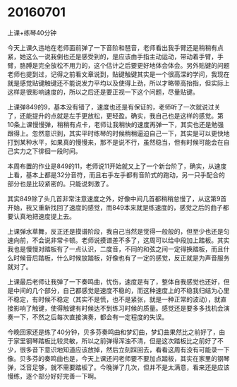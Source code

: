 # 20160701

上课+练琴40分钟

今天上课久违地在老师面前弹了一下音阶和琶音，老师看出我手臂还是稍稍有点紧，她这么一说我倒也还是感受到的，是应该由手指主动运动，带动着手臂，手臂，胳膊是完全放松不用力的，这个估计之后要更好地体会体会。另外贴键的问题老师也提到过，记得之前看文章说到，贴键触键其实是一个很高深的学问，我现在就是感觉贴键触键还不能说发力平均以及使得上劲，所以才略带高抬指，但实际上这样是很影响速度的，所以之后还是要正视一下这个问题，尽量贴键。

上课弹849的9，基本没有错了，速度也还是有保证的，老师听了一次就说过关了，还能提升的点就是左手更放松，更轻盈。确实，我自己也是这样的感觉。第10条上课慢慢弹，稍稍有点卡，老师让我稍快的速度再弹一下，其实也还是勉强跟得上。忽然意识到，其实平时练琴的时候稍稍逼迫自己一下，其实是可以更快地打到某种水平，如果真的慢慢来，那不是说不行，虽然稳当，但有时候可能会在自己实力之下徘徊一段时间。

本周布置的作业是849的11，老师说11开始就又上了一个新台阶了，确实，从速度上看，基本上都是32分音符，而且右手左手都有音阶式的跑动，另一只手配合的部分也是比较紧密的。只能说刺激了。

其实849除了头几首非常注意速度之外，好像中间几首都稍稍怠慢了，从这第9首开始，我又重新找回了速度的感觉，而849本来就是练速度的，感觉之后的曲子都要认真地把速度提上去。

上课弹水草舞，反正还是摸谱阶段，我自己当然是觉得一般般的，但至少也还是匀速向前，不会说非常卡顿。老师说摸谱差不多了，这周可以给中段加上踏板。其实我也是慢慢对踏板有了一点认识，二度音，不同的和弦之间一定得换踏板，而且什么时候音后踏板，什么时候放踏板，好像也有了一定的感觉，反正就是为声音服务就对了。

上课最后老师让我弹了一下奏鸣曲，忧伤，速度是有了，整体自我感觉也还好，但是中间的几个部分，自己都感觉是速度不稳的，而这种速度上的不稳我归结为心里不稳定，有时候不稳定（其实不是慌，也不是紧张，就是一种正常的波动），就直接影响了触键，使得触键有时候达不到练习时候的质量。感觉还是要多多找机会演奏一下，不然之后每次直接演奏，都会有一定程度的失误。

今晚回家还是练了40分钟，贝多芬奏鸣曲和梦幻曲，梦幻曲果然比之前好了，由于家里钢琴踏板比较灵敏，所以之前弹得浑浊不清，但是这次踏板比之前好了不少，很多音下意识地知道应该放掉，然后立刻踩回去，看看这周有没有可能录一下像。贝多芬的奏鸣曲也是，今天上课还问老师要不要加点踏板，其实在家里的钢琴弹，泛音足够，就不需要踏板了。今晚弹了几次，但并不是太满意，看来还是应该慢练，逐个部分好好完善一下啊。
